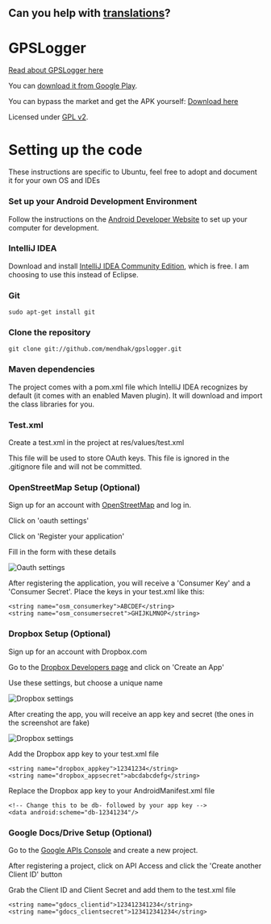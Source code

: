 **Can you help with [translations](http://crowdin.net/project/gpslogger-for-android)?**
------

GPSLogger
=========

[Read about GPSLogger here](http://mendhak.github.com/gpslogger/)

You can [download it from Google Play](https://play.google.com/store/apps/details?id=com.mendhak.gpslogger).

You can bypass the market and get the APK yourself:  [Download here](https://sourceforge.net/projects/gfadownload/files/)

Licensed under [GPL v2](http://www.gnu.org/licenses/gpl-2.0.html).


Setting up the code
=========

These instructions are specific to Ubuntu, feel free to adopt and document it for your own OS and IDEs

### Set up your Android Development Environment

Follow the instructions on the [Android Developer Website](http://developer.android.com/sdk/installing/index.html) to set up your computer for development.

### IntelliJ IDEA

Download and install [IntelliJ IDEA Community Edition](http://www.jetbrains.com/idea/download/index.html), which is free.  I am choosing to use this instead of Eclipse.

### Git

    sudo apt-get install git

### Clone the repository

    git clone git://github.com/mendhak/gpslogger.git

### Maven dependencies

The project comes with a pom.xml file which IntelliJ IDEA recognizes by default (it comes with an enabled Maven plugin). It will download and import the class libraries for you.


### Test.xml

Create a test.xml in the project at res/values/test.xml

This file will be used to store OAuth keys.  This file is ignored in the .gitignore file and will not be committed.

### OpenStreetMap Setup (Optional)

Sign up for an account with [OpenStreetMap](http://openstreetmap.org) and log in.

Click on 'oauth settings'

Click on 'Register your application'

Fill in the form with these details

![Oauth settings](http://farm9.staticflickr.com/8147/7645348952_f2834d18e9_o.png)

After registering the application, you will receive a 'Consumer Key' and a 'Consumer Secret'.  Place the keys in your test.xml like this:

    <string name="osm_consumerkey">ABCDEF</string>
    <string name="osm_consumersecret">GHIJKLMNOP</string>


### Dropbox Setup (Optional)

Sign up for an account with Dropbox.com

Go to the [Dropbox Developers page](https://www.dropbox.com/developers/apps) and click on 'Create an App'

Use these settings, but choose a unique name

![Dropbox settings](http://farm8.staticflickr.com/7139/7645470952_5c75ac3ac2_o.png)

After creating the app, you will receive an app key and secret (the ones in the screenshot are fake)

![Dropbox settings](http://farm8.staticflickr.com/7267/7645470752_ae9a7e4ed2_o.png)

Add the Dropbox app key to your test.xml file


    <string name="dropbox_appkey">12341234</string>
    <string name="dropbox_appsecret">abcdabcdefg</string>


Replace the Dropbox app key to your AndroidManifest.xml file

    <!-- Change this to be db- followed by your app key -->
    <data android:scheme="db-12341234"/>

### Google Docs/Drive Setup (Optional)

Go to the [Google APIs Console](https://code.google.com/apis/console/) and create a new project.

After registering a project, click on API Access and click the 'Create another Client ID' button

Grab the Client ID and Client Secret and add them to the test.xml file

    <string name="gdocs_clientid">123412341234</string>
    <string name="gdocs_clientsecret">123412341234</string>


